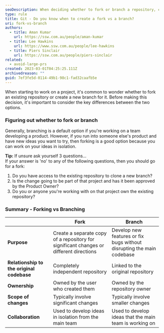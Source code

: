 ```yaml
---
seoDescription: When deciding whether to fork or branch a repository, consider the purpose, relationship to the original codebase, ownership, scope of changes, and collaboration aspects.
type: rule
title: Git - Do you know when to create a fork vs a branch?
uri: fork-vs-branch
authors:
  - title: Aman Kumar
    url: https://ssw.com.au/people/aman-kumar
  - title: Lee Hawkins
    url: https://www.ssw.com.au/people/lee-hawkins
  - title: Piers Sinclair
    url: https://ssw.com.au/people/piers-sinclair
related:
  - avoid-large-prs
created: 2023-03-01T04:25:25.111Z
archivedreason: ""
guid: 7ef3fe5d-0114-49b1-98c1-fad32caafb5e
---
```


When starting to work on a project, it's common to wonder whether to fork an existing repository or create a new branch for it. Before making this decision, it's important to consider the key differences between the two options.

<!--endintro-->

### Figuring out whether to fork or branch

Generally, branching is a default option if you're working on a team developing a product. However, if you run into someone else's product and have new ideas you want to try, then forking is a good option because you can work on your ideas in isolation.

**Tip:** If unsure ask yourself 3 questions...  
If your answer is 'no' to any of the following questions, then you should go for a fork:

1. Do you have access to the existing repository to clone a new branch?
2. Is the change going to be part of that project and has it been approved by the Product Owner?
3. Do you or anyone you're working with on that project own the existing repository?

### Summary - Forking vs Branching

|                                           | Fork                                                                                   | Branch                                                                |
| ----------------------------------------- | -------------------------------------------------------------------------------------- | --------------------------------------------------------------------- |
| **Purpose**                               | Create a separate copy of a repository for significant changes or different directions | Develop new features or fix bugs without disrupting the main codebase |
| **Relationship to the original codebase** | Completely independent repository                                                      | Linked to the original repository                                     |
| **Ownership**                             | Owned by the user who created them                                                     | Owned by the repository owner                                         |
| **Scope of changes**                      | Typically involve significant changes                                                  | Typically involve smaller changes                                     |
| **Collaboration**                         | Used to develop ideas in isolation from the main team                                  | Used to develop ideas that the main team is working on                |
